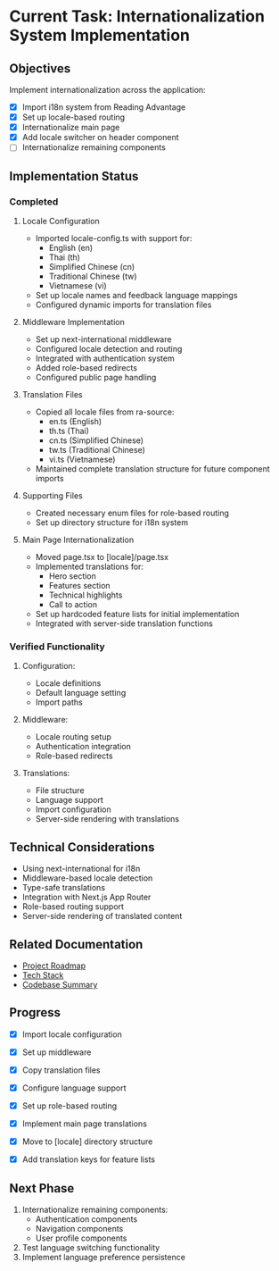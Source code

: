 # Current Task: Internationalization System Implementation

## Objectives

Implement internationalization across the application:

- [x] Import i18n system from Reading Advantage
- [x] Set up locale-based routing
- [x] Internationalize main page
- [x] Add locale switcher on header component
- [ ] Internationalize remaining components

## Implementation Status

### Completed

1. Locale Configuration

   - Imported locale-config.ts with support for:
     - English (en)
     - Thai (th)
     - Simplified Chinese (cn)
     - Traditional Chinese (tw)
     - Vietnamese (vi)
   - Set up locale names and feedback language mappings
   - Configured dynamic imports for translation files

2. Middleware Implementation

   - Set up next-international middleware
   - Configured locale detection and routing
   - Integrated with authentication system
   - Added role-based redirects
   - Configured public page handling

3. Translation Files

   - Copied all locale files from ra-source:
     - en.ts (English)
     - th.ts (Thai)
     - cn.ts (Simplified Chinese)
     - tw.ts (Traditional Chinese)
     - vi.ts (Vietnamese)
   - Maintained complete translation structure for future component imports

4. Supporting Files

   - Created necessary enum files for role-based routing
   - Set up directory structure for i18n system

5. Main Page Internationalization
   - Moved page.tsx to [locale]/page.tsx
   - Implemented translations for:
     - Hero section
     - Features section
     - Technical highlights
     - Call to action
   - Set up hardcoded feature lists for initial implementation
   - Integrated with server-side translation functions

### Verified Functionality

1. Configuration:

   - Locale definitions
   - Default language setting
   - Import paths

2. Middleware:

   - Locale routing setup
   - Authentication integration
   - Role-based redirects

3. Translations:
   - File structure
   - Language support
   - Import configuration
   - Server-side rendering with translations

## Technical Considerations

- Using next-international for i18n
- Middleware-based locale detection
- Type-safe translations
- Integration with Next.js App Router
- Role-based routing support
- Server-side rendering of translated content

## Related Documentation

- [Project Roadmap](./projectRoadmap.md)
- [Tech Stack](./techStack.md)
- [Codebase Summary](./codebaseSummary.md)

## Progress

- [x] Import locale configuration
- [x] Set up middleware
- [x] Copy translation files
- [x] Configure language support
- [x] Set up role-based routing
- [x] Implement main page translations
- [x] Move to [locale] directory structure
- [x] Add translation keys for feature lists


## Next Phase

1. Internationalize remaining components:
   - Authentication components
   - Navigation components
   - User profile components
2. Test language switching functionality
3. Implement language preference persistence
